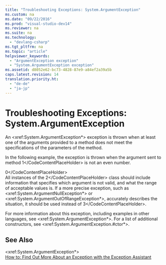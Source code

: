```yaml
---
title: "Troubleshooting Exceptions: System.ArgumentException"
ms.custom: na
ms.date: "09/22/2016"
ms.prod: "visual-studio-dev14"
ms.reviewer: na
ms.suite: na
ms.technology: 
  - "devlang-csharp"
ms.tgt_pltfrm: na
ms.topic: "article"
helpviewer_keywords: 
  - "ArgumentException exception"
  - "System.ArgumentException exception"
ms.assetid: d8052e62-bc73-4828-87e9-a84ef2a39a5b
caps.latest.revision: 14
translation.priority.ht: 
  - "de-de"
  - "ja-jp"
---
```

# Troubleshooting Exceptions: System.ArgumentException
An \<xref:System.ArgumentException*> exception is thrown when at least one of the arguments provided to a method does not meet the specifications of the parameters of the method.  
  
 In the following example, the exception is thrown when the argument sent to method <CodeContentPlaceHolder>1\</CodeContentPlaceHolder> is not an even number.  
  
<CodeContentPlaceHolder>0\</CodeContentPlaceHolder>  
 All instances of the <CodeContentPlaceHolder>2\</CodeContentPlaceHolder> class should include information that specifies which argument is not valid, and what the range of acceptable values is. If a more precise exception, such as \<xref:System.ArgumentNullException*> or \<xref:System.ArgumentOutOfRangeException*>, accurately describes the situation, it should be used instead of <CodeContentPlaceHolder>3\</CodeContentPlaceHolder>.  
  
 For more information about this exception, including examples in other languages, see \<xref:System.ArgumentException*>. For a list of additional constructors, see \<xref:System.ArgumentException.#ctor*>.  
  
## See Also  
 \<xref:System.ArgumentException*>   
 [How to: Find Out More About an Exception with the Exception Assistant](../vs140/how-to--use-the-exception-assistant.md)